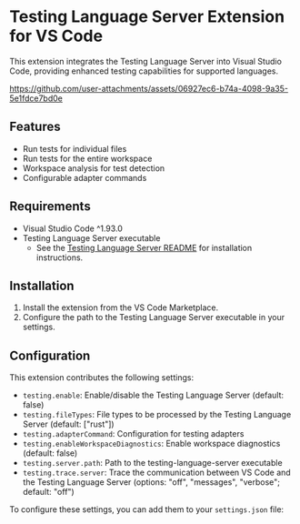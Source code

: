# Testing Language Server Extension for VS Code

This extension integrates the Testing Language Server into Visual Studio Code, providing enhanced testing capabilities for supported languages.



https://github.com/user-attachments/assets/06927ec6-b74a-4098-9a35-5e1fdce7bd0e



## Features

- Run tests for individual files
- Run tests for the entire workspace
- Workspace analysis for test detection
- Configurable adapter commands

## Requirements

- Visual Studio Code ^1.93.0
- Testing Language Server executable
    - See the [Testing Language Server README](https://github.com/kbwo/testing-language-server/blob/main/README.md) for installation instructions.

## Installation

1. Install the extension from the VS Code Marketplace.
2. Configure the path to the Testing Language Server executable in your settings.

## Configuration

This extension contributes the following settings:

- `testing.enable`: Enable/disable the Testing Language Server (default: false)
- `testing.fileTypes`: File types to be processed by the Testing Language Server (default: ["rust"])
- `testing.adapterCommand`: Configuration for testing adapters
- `testing.enableWorkspaceDiagnostics`: Enable workspace diagnostics (default: false)
- `testing.server.path`: Path to the testing-language-server executable
- `testing.trace.server`: Trace the communication between VS Code and the Testing Language Server (options: "off", "messages", "verbose"; default: "off")

To configure these settings, you can add them to your `settings.json` file:

